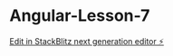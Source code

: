 # Angular-Lesson-7

[Edit in StackBlitz next generation editor ⚡️](https://stackblitz.com/~/github.com/dsoto1111/Angular-Lesson-7)